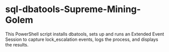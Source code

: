 # sql-dbatools-Supreme-Mining-Golem
This PowerShell script installs dbatools, sets up and runs an Extended Event Session to capture lock_escalation events, logs the process, and displays the results.
